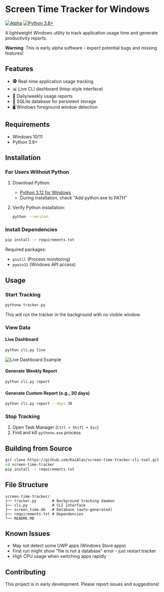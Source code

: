 # Screen Time Tracker for Windows

[![Alpha](https://img.shields.io/badge/status-alpha-orange)](https://github.com/KaiAlan/screen-time-tracker-cli-tool)
[![Python 3.8+](https://img.shields.io/badge/python-3.8+-blue.svg)](https://www.python.org/downloads/)

A lightweight Windows utility to track application usage time and generate productivity reports. 

**Warning**: This is early alpha software - expect potential bugs and missing features!

## Features

- 🕵️ Real-time application usage tracking
- 📊 Live CLI dashboard (htop-style interface)
- 📅 Daily/weekly usage reports
- 💾 SQLite database for persistent storage
- 🖥️ Windows foreground window detection

## Requirements

- Windows 10/11
- Python 3.8+

## Installation

### For Users Without Python

1. Download Python:
   - [Python 3.12 for Windows](https://www.python.org/downloads/windows/)
   - During installation, check "Add python.exe to PATH"

2. Verify Python installation:
   ```bash
   python --version
   ```

### Install Dependencies

```bash
pip install -r requirements.txt
```

Required packages:
- `psutil` (Process monitoring)
- `pywin32` (Windows API access)

## Usage

### Start Tracking
```bash
pythonw tracker.py
```

This will run the tracker in the background with no visible window.

### View Data

#### Live Dashboard
```bash
python cli.py live
```
![Live Dashboard Example](https://postimg.cc/67jLCWsF)

#### Generate Weekly Report
```bash
python cli.py report
```

#### Generate Custom Report (e.g., 30 days)
```bash
python cli.py report --days 30
```

### Stop Tracking
1. Open Task Manager (`Ctrl + Shift + Esc`)
2. Find and kill `pythonw.exe` process

## Building from Source

```bash
git clone https://github.com/KaiAlan/screen-time-tracker-cli-tool.git
cd screen-time-tracker
pip install -r requirements.txt
```

## File Structure
```
screen-time-tracker/
├── tracker.py       # Background tracking daemon
├── cli.py           # CLI interface
├── screen_time.db   # Database (auto-generated)
├── requirements.txt # Dependencies
└── README.MD
```

## Known Issues
- May not detect some UWP apps (Windows Store apps)
- First run might show "file is not a database" error - just restart tracker
- High CPU usage when switching apps rapidly

## Contributing
This project is in early development. Please report issues and suggestions!
